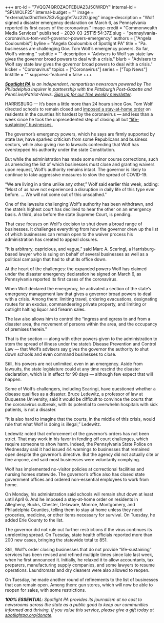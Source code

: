 +++
arc-id = "7VQQ74QROZAOFEBUA23J5CWRDY"
internal-id = "SPLWOLF25"
internal-budget = ""
image = "external/xd3hdt1mk783v5gpgfvf7az220.jpeg"
image-description = "Wolf signed a disaster emergency declaration on March 6, as Pennsylvania reported its first cases of the coronavirus."
image-credit = "Commonwealth Media Services"
published = 2020-03-25T15:54:37Z
slug = "pennsylvania-coronavirus-tom-wolf-governor-powers-emergency"
authors = ["Angela Couloumbis"]
byline = "Angela Couloumbis of Spotlight PA"
title = "Pa. businesses are challenging Gov. Tom Wolf’s emergency powers. So far, Wolf’s winning."
subtitle = ""
description = "Advisers to Wolf say state law gives the governor broad powers to deal with a crisis."
blurb = "Advisers to Wolf say state law gives the governor broad powers to deal with a crisis."
kicker = "Coronavirus"
topics = ["Coronavirus"]
series = ["Top News"]
linktitle = ""
suppress-featured = false
+++

<a href="https://www.spotlightpa.org/"><i><b>Spotlight PA</b></i></a><i> is an independent, nonpartisan newsroom powered by The Philadelphia Inquirer in partnership with the Pittsburgh Post-Gazette and PennLive/Patriot-News. </i><a href="https://www.spotlightpa.org/newsletters"><i>Sign up for our free weekly newsletter</i></a><i>.</i>

HARRISBURG — It’s been a little more than 24 hours since Gov. Tom Wolf directed schools to remain closed and <a href="https://www.spotlightpa.org/news/2020/03/pennsylvania-coronavirus-stay-at-home-order-tom-wolf/" target="_blank">imposed a stay-at-home order</a> on residents in the counties hit hardest by the coronavirus — and less than a week since he took the unprecedented step of closing all but <a href="https://www.spotlightpa.org/news/2020/03/pennsylvania-coronavirus-life-sustaining-wolf-mandatory-shutdown-order-full-list/" target="_blank">“life-sustaining” businesses.</a>

The governor’s emergency powers, which he says are firmly supported by state law, have sparked criticism from some Republicans and business sectors, while also giving rise to lawsuits contending that Wolf has overstepped his authority under the state Constitution.

But while the administration has made some minor course corrections, such as amending the list of which businesses must close and granting waivers upon request, Wolf’s authority remains intact. The governor is likely to continue to take aggressive measures to slow the spread of COVID-19.

“We are living in a time unlike any other,” Wolf said earlier this week, adding: “Most of us have not experienced a disruption in daily life of this type ever before. ... We will not come out of this unscathed.”

One of the lawsuits challenging Wolf’s authority has been withdrawn, and the state’s highest court has declined to hear the other on an emergency basis. A third, also before the state Supreme Court, is pending.

That case focuses on Wolf’s decision to shut down a broad range of businesses. It challenges everything from how the governor drew up the list of which businesses can remain open to the waiver process his administration has created to appeal closures.

“It is arbitrary, capricious, and vague,” said Marc A. Scaringi, a Harrisburg-based lawyer who is suing on behalf of several businesses as well as a political campaign that had to shut its office down.

<script src="https://www.spotlightpa.org/embed.js" async></script><div data-spl-embed-version="1" data-spl-src="https://www.spotlightpa.org/embeds/donate/"></div>

At the heart of the challenges: the expanded powers Wolf has claimed under the disaster emergency declaration he signed on March 6, as Pennsylvania reported its first cases of the coronavirus.

When Wolf declared the emergency, he activated a section of the state’s emergency management law that gives a governor broad powers to deal with a crisis. Among them: limiting travel, ordering evacuations, designating routes for an exodus, commandeering private property, and limiting or outright halting liquor and firearm sales.

The law also allows him to control the “ingress and egress to and from a disaster area, the movement of persons within the area, and the occupancy of premises therein.”

That is the section — along with other powers given to the administration to stem the spread of illness under the state’s Disease Prevention and Control Law — that Wolf’s advisers say gives the governor the authority to shut down schools and even command businesses to close.

Still, his powers are not unlimited, even in an emergency. Aside from lawsuits, the state legislature could at any time rescind the disaster declaration, which is in effect for 90 days — although few expect that will happen.

Some of Wolf’s challengers, including Scaringi, have questioned whether a disease qualifies as a disaster. Bruce Ledewitz, a professor of law at Duquesne University, said it would be difficult to convince the courts that the coronavirus outbreak, with its potential to overwhelm hospitals with sick patients, is not a disaster.

“It is also hard to imagine that the courts, in the middle of this crisis, would rule that what Wolf is doing is illegal,” Ledewitz.

Ledewitz noted that enforcement of the governor’s orders has not been strict. That may work in his favor in fending off court challenges, which require someone to show harm. Indeed, the Pennsylvania State Police on Wednesday said it had issued 44 warnings to businesses that remained open despite the governor’s directive. But the agency did not actually cite or fine anyone, and said most businesses were voluntarily complying.

<script src="https://www.spotlightpa.org/embed.js" async></script><div data-spl-embed-version="1" data-spl-src="https://www.spotlightpa.org/embeds/newsletter/"></div>

Wolf has implemented no-visitor policies at correctional facilities and nursing homes statewide. The governor’s office also has closed state government offices and ordered non-essential employees to work from home.

On Monday, his administration said schools will remain shut down at least until April 6. And he imposed a stay-at-home order on residents in Allegheny, Bucks, Chester, Delaware, Monroe, Montgomery, and Philadelphia Counties, telling them to stay at home unless they need groceries, medicine, or other items necessary for survival. On Tuesday, he added Erie County to the list.

The governor did not rule out further restrictions if the virus continues its unrelenting spread. On Tuesday, state health officials reported more than 200 new cases, bringing the statewide total to 851.

Still, Wolf’s order closing businesses that do not provide “life-sustaining” services has been revised and refined multiple times since late last week, when he first announced it. Initially, he relaxed it to allow accountants, tax preparers, manufacturing supply companies, and some lawyers to resume operations. Laundromats and dry cleaners were also allowed to reopen.

On Tuesday, he made another round of refinements to the list of businesses that can remain open. Among them: gun stores, which will now be able to reopen for sales, with some restrictions.

<i><b>100% ESSENTIAL</b></i><i>: Spotlight PA provides its journalism at no cost to newsrooms across the state as a public good to keep our communities informed and thriving. If you value this service, please give a gift today at </i><a href="https://www.spotlightpa.org/donate"><i>spotlightpa.org/donate</i></a><i>.</i>

<script src="https://www.spotlightpa.org/embed.js" async></script><div data-spl-embed-version="1" data-spl-src="https://www.spotlightpa.org/embeds/tips/?tip_text=Do%20you%20have%20a%20tip%20about%20%3Cb%3Ehow%20Pa.'s%20government%20is%20responding%20to%20the%20coronavirus%3C%2Fb%3E%3F%20Tell%20us."></div>
